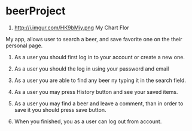 # beerProject



 1. http://i.imgur.com/HK9bMiy.png   My Chart Flor



 My app, allows user to search a beer, and save favorite one on the their personal page.

 1. As a user you should first log in to your account or create a new one.

 2. As a user you should the  log in using your password and email

 3. As a user you are able to find any beer ny typing it in the search field. 

 4. As a user you may press History button and see your saved items. 

 5. As a user you may find a beer and leave a comment, than in order to save it you should press save button.

 6. When you finished, you as a user can log out from account.

